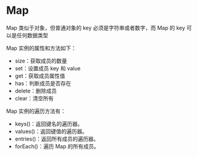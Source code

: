 # Map

Map 类似于对象，但普通对象的 key 必须是字符串或者数字，而 Map 的 key 可以是任何数据类型

Map 实例的属性和方法如下：

- size：获取成员的数量
- set：设置成员 key 和 value
- get：获取成员属性值
- has：判断成员是否存在
- delete：删除成员
- clear：清空所有

Map 实例的遍历方法有：

- keys()：返回键名的遍历器。
- values()：返回键值的遍历器。
- entries()：返回所有成员的遍历器。
- forEach()：遍历 Map 的所有成员。
